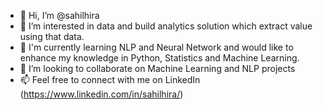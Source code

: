 - 👋 Hi, I’m @sahilhira
- 👀 I’m interested in data and build analytics solution which extract value using that data.
- 🌱 I'm currently learning NLP and Neural Network and would like to enhance my knowledge in Python, Statistics and Machine Learning. 
- 💞️ I’m looking to collaborate on Machine Learning and NLP projects
- 📫 Feel free to connect with me on LinkedIn (https://www.linkedin.com/in/sahilhira/)
 
<!---
sahilhira/sahilhira is a ✨ special ✨ repository because its `README.md` (this file) appears on your GitHub profile.
You can click the Preview link to take a look at your changes.
--->
